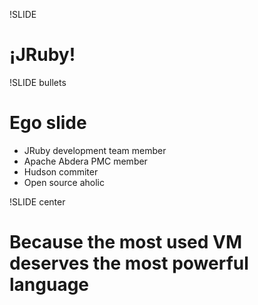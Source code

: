 !SLIDE

# ¡JRuby!

!SLIDE bullets

# Ego slide

* JRuby development team member
* Apache Abdera PMC member
* Hudson commiter
* Open source aholic

!SLIDE center

# Because the most used VM deserves the most powerful language
